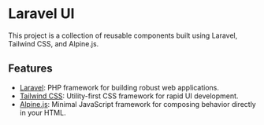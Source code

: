 # Laravel UI

This project is a collection of reusable components built using Laravel, Tailwind CSS, and Alpine.js.

## Features

-   [Laravel](https://laravel.com): PHP framework for building robust web applications.
-   [Tailwind CSS](https://tailwindcss.com): Utility-first CSS framework for rapid UI development.
-   [Alpine.js](https://alpinejs.dev): Minimal JavaScript framework for composing behavior directly in your HTML.
